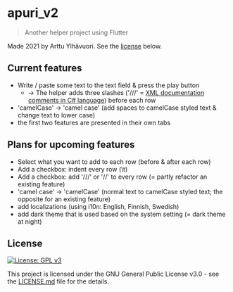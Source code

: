 # apuri_v2

> Another helper project using Flutter

Made 2021 by Arttu Ylhävuori. See the [license](#License) below.

## Current features

- Write / paste some text to the text field & press the play button
  - -> The helper adds three slashes ('///' = [XML documentation comments in C# language](https://docs.microsoft.com/en-us/dotnet/csharp/programming-guide/xmldoc/)) before each row
- 'camelCase' -> 'camel case' (add spaces to camelCase styled text & change text to lower case)
- the first two features are presented in their own tabs

## Plans for upcoming features

- Select what you want to add to each row (before & after each row)
- Add a checkbox: indent every row (\t)
- Add a checkbox: add '///' or '//' to every row (= partly refactor an existing feature)
- 'camel case' -> 'camelCase' (normal text to camelCase styled text; the opposite for an existing feature)
- add localizations (using i10n: English, Finnish, Swedish)
- add dark theme that is used based on the system setting (= dark theme at night)

## License

[![License: GPL v3](https://img.shields.io/badge/License-GPLv3-blue.svg)](https://www.gnu.org/licenses/gpl-3.0)

This project is licensed under the GNU General Public License v3.0 - see the [LICENSE.md](LICENSE.md) file for the details.
